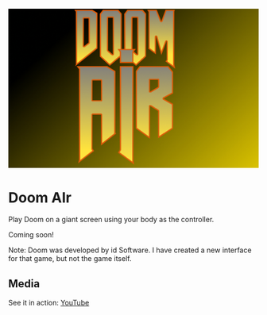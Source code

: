 ![Doom AIr](https://raw.githubusercontent.com/nickbild/doom_air/master/img/logo.jpg)

# Doom AIr

Play Doom on a giant screen using your body as the controller.

Coming soon!

Note: Doom was developed by id Software. I have created a new interface for that game, but not the game itself.

## Media

See it in action:
[YouTube](https://www.youtube.com/watch?v=b2sixeEpBuU)

